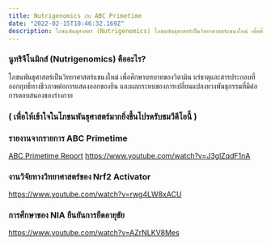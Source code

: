 ```yaml
---
title: Nutrigenomics กับ ABC Primetime
date: "2022-02-15T10:46:32.169Z"
description: โภชนพันธุศาสตร์ (Nutrigenomics) โภชนพันธุศาสตร์เป็นวิทยาศาสตร์แขนงใหม่ เพื่อศึกษาบทบาทของวิตามิน แร่ธาตุและสารประกอบที่ออกฤทธิ์ทางชีวภาพต่อการแสดงออกของยีน และผลกระทบของการเปลี่ยนแปลงทางพันธุกรรมที่มีต่อการตอบสนองของร่างกาย
---
```


### นูทริจีโนมิกส์ (Nutrigenomics) คืออะไร?

โภชนพันธุศาสตร์เป็นวิทยาศาสตร์แขนงใหม่ เพื่อศึกษาบทบาทของวิตามิน แร่ธาตุและสารประกอบที่ออกฤทธิ์ทางชีวภาพต่อการแสดงออกของยีน และผลกระทบของการเปลี่ยนแปลงทางพันธุกรรมที่มีต่อการตอบสนองของร่างกาย

### **( เพื่อให้เข้าใจในโภชนพันธุศาสตร์มากยิ่งขึ้นโปรดรับชมวีดีโอนี้ )**

### รายงานจากรายการ ABC Primetime
[ABC Primetime Report](./lifevantageABCprimtime.jpeg)
https://www.youtube.com/watch?v=J3glZqdF1nA

### งานวิจัยทางวิทยาศาสตร์ของ Nrf2 Activator
https://www.youtube.com/watch?v=rwg4LW8xACU

### การศึกษาของ NIA ยืนยันการยืดอายุขัย
https://www.youtube.com/watch?v=AZrNLKV8Mes